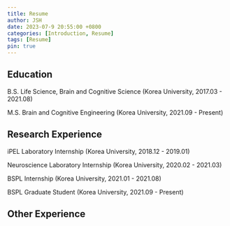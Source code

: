 ```yaml
---
title: Resume
author: JSH
date: 2023-07-9 20:55:00 +0800
categories: [Introduction, Resume]
tags: [Resume]
pin: true
---
```


## Education

B.S. Life Science, Brain and Cognitive Science (Korea University, 2017.03 - 2021.08)

M.S. Brain and Cognitive Engineering (Korea University, 2021.09 - Present)

## Research Experience

iPEL Laboratory Internship (Korea University, 2018.12 - 2019.01)

Neuroscience Laboratory Internship (Korea University, 2020.02 - 2021.03)

BSPL Internship (Korea University, 2021.01 - 2021.08)

BSPL Graduate Student (Korea University, 2021.09 - Present)

## Other Experience
